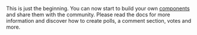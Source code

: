 This is just the beginning. You can now start to build your own
[components](/components) and share them with the community. Please
read the docs for more information and discover how to create polls, a comment section, votes and more.